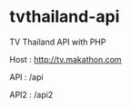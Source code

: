 tvthailand-api
==============

TV Thailand API with PHP

Host : http://tv.makathon.com

API : /api

API2 : /api2
